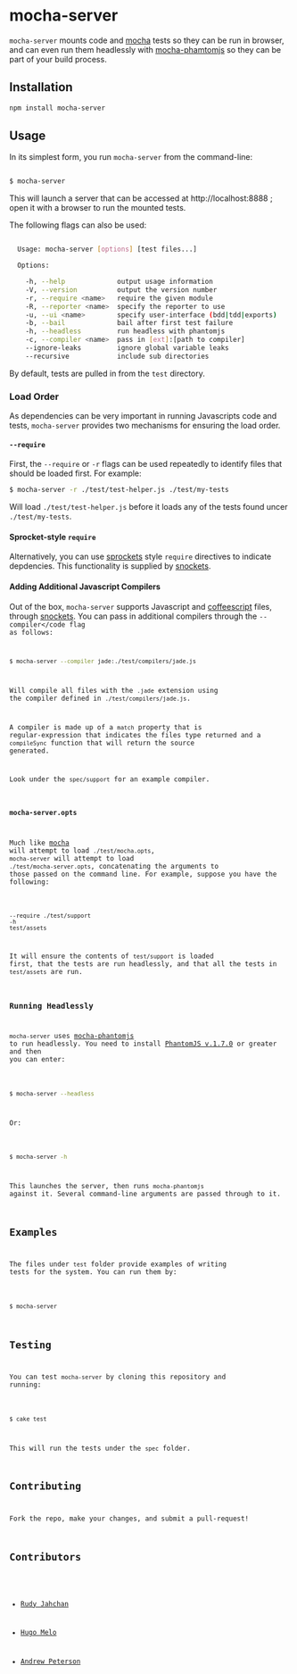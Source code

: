 # mocha-server

<code>mocha-server</code> mounts code and
[mocha][mocha] tests so they can be run in browser, and can even run
them headlessly with [mocha-phamtomjs][mocha-phantomjs] so they can  be part of your build
process.

## Installation

```sh
npm install mocha-server
```

## Usage

In its simplest form, you run <code>mocha-server</code> from the
command-line:

```sh

$ mocha-server

```

This will launch a server that can be accessed at http://localhost:8888
; open it with a browser to run the mounted tests.

The following flags can also be used:

```sh

  Usage: mocha-server [options] [test files...]

  Options:

    -h, --help             output usage information
    -V, --version          output the version number
    -r, --require <name>   require the given module
    -R, --reporter <name>  specify the reporter to use
    -u, --ui <name>        specify user-interface (bdd|tdd|exports)
    -b, --bail             bail after first test failure
    -h, --headless         run headless with phantomjs
    -c, --compiler <name>  pass in [ext]:[path to compiler]
    --ignore-leaks         ignore global variable leaks
    --recursive            include sub directories

```

By default, tests are pulled in from the <code>test</code> directory.

### Load Order

As dependencies can be very important in running Javascripts code and tests,
<code>mocha-server</code> provides two mechanisms for ensuring the load
order.

#### <code>--require</code>

First, the <code>--require</code> or <code>-r</code> flags can be used
repeatedly to identify files that should be loaded first. For example:

```sh
$ mocha-server -r ./test/test-helper.js ./test/my-tests
```

Will load <code>./test/test-helper.js</code> before it loads any of the
tests found uncer <code>./test/my-tests</code>.

#### Sprocket-style <code>require</code>

Alternatively, you can use [sprockets][sprockets] style
<code>require</code> directives to indicate depdencies. This
functionality is supplied by [snockets][snockets].

#### Adding Additional Javascript Compilers

Out of the box, <code>mocha-server</code> supports Javascript and
[coffeescript][coffeescript] files, through [snockets][snockets]. You can
pass in additional compilers through the <code>--compiler</code flag as
follows:

```sh
$ mocha-server --compiler jade:./test/compilers/jade.js
```

Will compile all files with the <code>.jade</code> extension using the
compiler defined in <code>./test/compilers/jade.js</code>.

A compiler is made up of a <code>match</code> property that is
regular-expression that indicates the files type returned and a
<code>compileSync</code> function that will return the source generated.

Look under the <code>spec/support</code> for an example compiler.

### <code>mocha-server.opts</code>

Much like [mocha][mocha] will attempt to load
<code>./test/mocha.opts</code>, <code>mocha-server</code> will attempt
to load <code>./test/mocha-server.opts</code>, concatenating the
arguments to those passed on the command line. For example, suppose you
have the following:

```

--require ./test/support
-h
test/assets

```

It will ensure the contents of <code>test/support</code> is loaded
first, that the tests are run headlessly, and that all the tests in
<code>test/assets</code> are run.

### Running Headlessly

<code>mocha-server</code> uses [mocha-phantomjs][mocha-phantomjs] to run
headlessly. You need to install [PhantomJS v.1.7.0][phantomjs] or
greater and then you can enter:

```sh

$ mocha-server --headless

```

Or:

```sh

$ mocha-server -h

```

This launches the server, then runs <code>mocha-phantomjs</code>
against it. Several command-line arguments are passed through to it.

## Examples

The files under <code>test</code> folder provide examples of writing
tests for the system. You can run them by:

```sh

$ mocha-server

```

## Testing

You can test <code>mocha-server</code> by cloning this repository and
running:

```sh

$ cake test

```

This will run the tests under the <code>spec</code> folder.

## Contributing

Fork the repo, make your changes, and submit a pull-request!

## Contributors

* [Rudy Jahchan][rudy-jahchan]
* [Hugo Melo][squanto]
* [Andrew Peterson][ndp]

  [ndp]: http://github.com/ndp
  [squanto]: http://github.com/squanto
  [rudy-jahchan]: http://github.com/rudyjahchan
  [mocha-server]: http://github.com/carbonfive/mocha-server
  [mocha]: http://visionmedia.github.com/mocha/
  [mocha-phantomjs]: https://github.com/metaskills/mocha-phantomjs
  [phantomjs]: http://phantomjs.org/
  [sprockets]: https://github.com/sstephenson/sprockets
  [snockets]: https://github.com/TrevorBurnham/snockets
  [coffeescript]: http://coffeescript.org/
